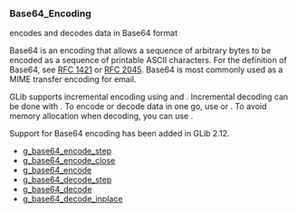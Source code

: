 ### Base64_Encoding

encodes and decodes data in Base64 format

 Base64 is an encoding that allows a sequence of arbitrary bytes to be
 encoded as a sequence of printable ASCII characters. For the definition
 of Base64, see 
 [RFC 1421](http://www.ietf.org/rfc/rfc1421.txt)
 or
 [RFC 2045](http://www.ietf.org/rfc/rfc2045.txt).
 Base64 is most commonly used as a MIME transfer encoding
 for email.

 GLib supports incremental encoding using [](g_base64_encode_step) and
 [](g_base64_encode_close). Incremental decoding can be done with
 [](g_base64_decode_step). To encode or decode data in one go, use
 [](g_base64_encode) or [](g_base64_decode). To avoid memory allocation when
 decoding, you can use [](g_base64_decode_inplace).

 Support for Base64 encoding has been added in GLib 2.12.

* [g_base64_encode_step]()
* [g_base64_encode_close]()
* [g_base64_encode]()
* [g_base64_decode_step]()
* [g_base64_decode]()
* [g_base64_decode_inplace]()
